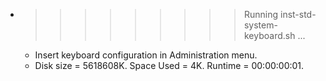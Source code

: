 * >>>>>>>>> Running inst-std-system-keyboard.sh ...
  * Insert keyboard configuration in Administration menu.
  * Disk size = 5618608K. Space Used = 4K. Runtime = 00:00:00:01.
